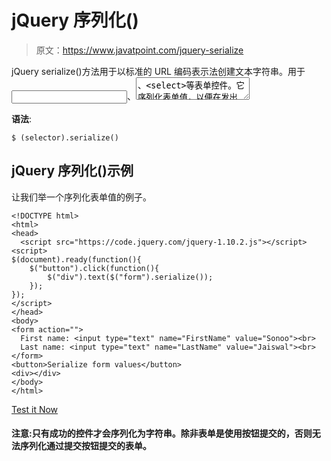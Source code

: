 # jQuery 序列化()

> 原文：<https://www.javatpoint.com/jquery-serialize>

jQuery serialize()方法用于以标准的 URL 编码表示法创建文本字符串。用于<input>、<textarea>、<select>等表单控件。它序列化表单值，以便在发出 AJAX 请求时可以在 URL 查询字符串中使用它的序列化值。</select></textarea>

**语法**:

```
$ (selector).serialize() 

```

## jQuery 序列化()示例

让我们举一个序列化表单值的例子。

```
<!DOCTYPE html>
<html>
<head>
  <script src="https://code.jquery.com/jquery-1.10.2.js"></script>
<script>
$(document).ready(function(){
    $("button").click(function(){
        $("div").text($("form").serialize());
    });
});
</script>
</head>
<body>
<form action="">
  First name: <input type="text" name="FirstName" value="Sonoo"><br>
  Last name: <input type="text" name="LastName" value="Jaiswal"><br>
</form>
<button>Serialize form values</button>
<div></div>
</body>
</html>

```

[Test it Now](https://www.javatpoint.com/oprweb/test.jsp?filename=jqueryserialize1)

#### 注意:只有成功的控件才会序列化为字符串。除非表单是使用按钮提交的，否则无法序列化通过提交按钮提交的表单。